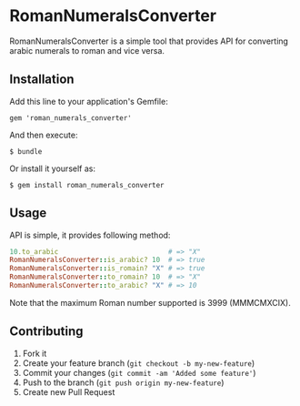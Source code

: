 # RomanNumeralsConverter

RomanNumeralsConverter is a simple tool that provides API for converting arabic numerals to roman and vice versa.

## Installation

Add this line to your application's Gemfile:

    gem 'roman_numerals_converter'

And then execute:

    $ bundle

Or install it yourself as:

    $ gem install roman_numerals_converter

## Usage

API is simple, it provides following method:

```ruby
10.to_arabic                           # => "X"
RomanNumeralsConverter::is_arabic? 10  # => true
RomanNumeralsConverter::is_romain? "X" # => true
RomanNumeralsConverter::to_romain? 10  # => "X"
RomanNumeralsConverter::to_arabic? "X" # => 10
```

Note that the maximum Roman number supported is 3999 (MMMCMXCIX).

## Contributing

1. Fork it
2. Create your feature branch (`git checkout -b my-new-feature`)
3. Commit your changes (`git commit -am 'Added some feature'`)
4. Push to the branch (`git push origin my-new-feature`)
5. Create new Pull Request

